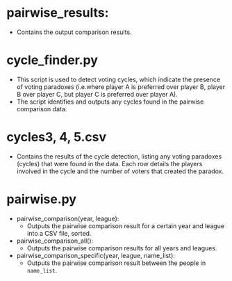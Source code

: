 # pairwise_results: 
  - Contains the output comparison results.

# cycle_finder.py
  - This script is used to detect voting cycles, which indicate the presence of voting paradoxes (i.e.where player A is preferred over player B, player B over player C, but player C is preferred over player A).
  - The script identifies and outputs any cycles found in the pairwise comparison data.

# cycles3, 4, 5.csv
  - Contains the results of the cycle detection, listing any voting paradoxes (cycles) that were found in the data. Each row details the players involved in the cycle and the number of voters that created the paradox.

# pairwise.py
  - pairwise_comparison(year, league): 
    - Outputs the pairwise comparison result for a certain year and league into a CSV file, sorted.
  - pairwise_comparison_all(): 
    - Outputs the pairwise comparison results for all years and leagues.
  - pairwise_comparison_specific(year, league, name_list): 
    - Outputs the pairwise comparison result between the people in `name_list`.